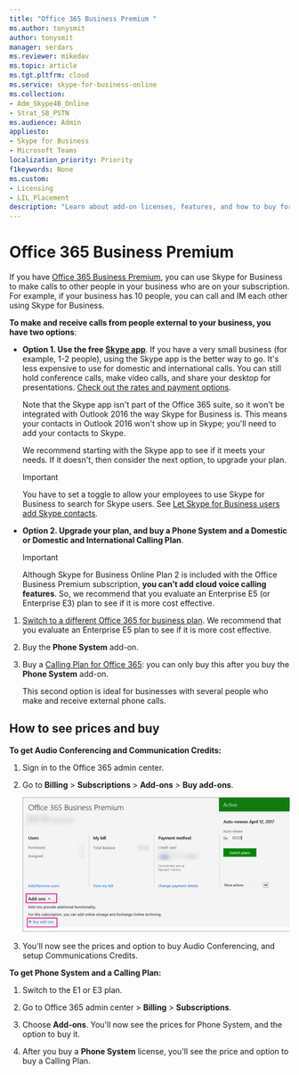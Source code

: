 ```yaml
---
title: "Office 365 Business Premium "
ms.author: tonysmit
author: tonysmit
manager: serdars
ms.reviewer: mikedav
ms.topic: article
ms.tgt.pltfrm: cloud
ms.service: skype-for-business-online
ms.collection: 
- Adm_Skype4B_Online
- Strat_SB_PSTN
ms.audience: Admin
appliesto:
- Skype for Business 
- Microsoft Teams
localization_priority: Priority
f1keywords: None
ms.custom:
- Licensing
- LIL_Placement
description: "Learn about add-on licenses, features, and how to buy for Office 365 Business Premium plans. "
---
```


# Office 365 Business Premium 

If you have [Office 365 Business Premium](https://products.office.com/en-us/business/office-365-business-premium), you can use Skype for Business to make calls to other people in your business who are on your subscription. For example, if your business has 10 people, you can call and IM each other using Skype for Business.
  
 **To make and receive calls from people external to your business, you have two options**:
  
- **Option 1. Use the free [Skype app](https://www.skype.com/)**. If you have a very small business (for example, 1-2 people), using the Skype app is the better way to go. It's less expensive to use for domestic and international calls. You can still hold conference calls, make video calls, and share your desktop for presentations. [Check out the rates and payment options](https://secure.skype.com/en/calling-rates?wt.mc_id=legacy&amp;expo365=bundled).
    
    Note that the Skype app isn't part of the Office 365 suite, so it won't be integrated with Outlook 2016 the way Skype for Business is. This means your contacts in Outlook 2016 won't show up in Skype; you'll need to add your contacts to Skype.
    
    We recommend starting with the Skype app to see if it meets your needs. If it doesn't, then consider the next option, to upgrade your plan.

    > [!IMPORTANT]
    > You have to set a toggle to allow your employees to use Skype for Business to search for Skype users. See [Let Skype for Business users add Skype contacts](../../set-up-skype-for-business-online/let-skype-for-business-users-add-skype-contacts.md).
    
    
- **Option 2. Upgrade your plan, and buy a Phone System and a Domestic or Domestic and International Calling Plan**.

    > [!Important]
    > Although Skype for Business Online Plan 2 is included with the Office Business Premium subscription, **you can’t add cloud voice calling features**. So, we recommend that you evaluate an Enterprise E5 (or Enterprise E3) plan to see if it is more cost effective.
    
1. [Switch to a different Office 365 for business plan](http://support.office.com/article/73318661-8f33-478b-bcc7-fb8d69dbb22a). We recommend that you evaluate an Enterprise E5 plan to see if it is more cost effective.
    
2. Buy the **Phone System** add-on.
    
3. Buy a [Calling Plan for Office 365](../../skype-for-business-and-microsoft-teams-add-on-licensing/calling-plans-for-office-365.md): you can only buy this after you buy the **Phone System** add-on.
    
    This second option is ideal for businesses with several people who make and receive external phone calls.

## How to see prices and buy
<a name="bkmk_buypremium"> </a>

 **To get Audio Conferencing and Communication Credits:**
  
1. Sign in to the Office 365 admin center.
    
2. Go to **Billing** > **Subscriptions** > **Add-ons** > **Buy add-ons**.
    
   ![To buy an add-on license, choose Buy add-ons.](../../images/fc4d7506-4ee9-4e39-be54-0622edffb77a.png)
  
3. You'll now see the prices and option to buy Audio Conferencing, and setup Communications Credits.
    
**To get Phone System and a Calling Plan:**
  
1. Switch to the E1 or E3 plan.
    
2. Go to Office 365 admin center > **Billing** > **Subscriptions**.
    
3. Choose **Add-ons**. You'll now see the prices for Phone System, and the option to buy it.
    
4. After you buy a **Phone System** license, you'll see the price and option to buy a Calling Plan.
